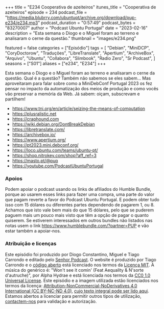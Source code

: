 +++
title = "E234 Cooperativa de azeiteiros"
itunes_title = "Cooperativa de azeiteiros"
episode = 234
podcast_file = "https://media.blubrry.com/ubuntupt/archive.org/download/pup-e234/e234.mp3"
podcast_duration = "0:57:49"
podcast_bytes = "83270007"
author = "Podcast Ubuntu Portugal"
date = "2023-02-16"
description = "Esta semana o Diogo e o Miguel foram ao terreno e analisaram o cerne da questão."
thumbnail = "images/e234.png"

featured = false
categories = ["Episódio"]
tags = [
  "Debian",
  "MiniDCP",
  "CoryDoctorow",
  "Traduções",
  "LibreTranslate",
  "Apertium",
  "ArchiveBox",
  "Arquivo",
  "Ubuntu",
  "Collabora",
  "Slimbook",
  "Radio Zero",
  "Sr Podcast",
]
seasons = ["S01"]
aliases = ["e234", "E234"]
+++

Esta semana o Diogo e o Miguel foram ao terreno e analisaram o cerne da questão. Qual é a questão? Também não sabemos se eles sabem... Mas aproveitaram para falar sobre como a MiniDebConf Portugal 2023 os fez pensar no impacto da automatização dos meios de produção e como vocês vão preservar a memória da Web.
Já sabem: oiçam, subscrevam e partilhem!

* https://www.tni.org/en/article/seizing-the-means-of-computation
* https://plusralistic.net
* https://craphound.com
* https://wiki.debian.org/DontBreakDebian
* https://libretranslate.com/
* https://archivebox.io/
* https://www.apertium.org/
* https://pt2023.mini.debconf.org/
* https://loco.ubuntu.com/teams/ubuntu-pt/
* https://shop.nitrokey.com/shop?aff_ref=3
* https://masto.pt/@pup
* https://youtube.com/PodcastUbuntuPortugal


### Apoios
Podem apoiar o podcast usando os links de afiliados do Humble Bundle, porque ao usarem esses links para fazer uma compra, uma parte do valor que pagam reverte a favor do Podcast Ubuntu Portugal.
E podem obter tudo isso com 15 dólares ou diferentes partes dependendo de pagarem 1, ou 8.
Achamos que isto vale bem mais do que 15 dólares, pelo que se puderem paguem mais um pouco mais visto que têm a opção de pagar o quanto quiserem.
Se estiverem interessados em outros bundles não listados nas notas usem o link https://www.humblebundle.com/?partner=PUP e vão estar também a apoiar-nos.

### Atribuição e licenças
Este episódio foi produzido por Diogo Constantino, Miguel e Tiago Carrondo e editado pelo [Senhor Podcast](https://senhorpodcast.pt/).
O website é produzido por Tiago Carrondo e o [código aberto](https://gitlab.com/podcastubuntuportugal/website) está licenciado nos termos da [Licença MIT](https://gitlab.com/podcastubuntuportugal/website/main/LICENSE).
A música do genérico é: "Won't see it comin' (Feat Aequality & N'sorte d'autruche)", por Alpha Hydrae e está licenciada nos termos da [CC0 1.0 Universal License](https://creativecommons.org/publicdomain/zero/1.0/).
Este episódio e a imagem utilizada estão licenciados nos termos da licença: [Attribution-NonCommercial-NoDerivatives 4.0 International (CC BY-NC-ND 4.0)](https://creativecommons.org/licenses/by-nc-nd/4.0/), [cujo texto integral pode ser lido aqui](https://creativecommons.org/licenses/by-nc-nd/4.0/legalcode). Estamos abertos a licenciar para permitir outros tipos de utilização, [contactem-nos](https://podcastubuntuportugal.org/contactos) para validação e autorização.

